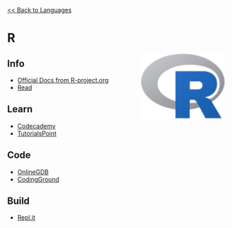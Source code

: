 <style>
img {
    height: 150px;
    float: right;
    position: sticky;
    top: 50px;
}
</style>

<a href=".">&lt;&lt; Back to Languages</a>

# R

<img src="logos/R.png" />

## Info
- [Official Docs from R-project.org](https://cran.r-project.org/manuals.htmlz)
- [Read](https://en.wikipedia.org/wiki/R_(programming_language))

## Learn
- [Codecademy](https://www.codecademy.com/learn/learn-r)
- [TutorialsPoint](https://www.tutorialspoint.com/r/index.htm)

## Code
- [OnlineGDB](https://www.onlinegdb.com/online_r_interpreter)
- [CodingGround](https://www.tutorialspoint.com/execute_r_online.php)

## Build
- [Repl.it](https://repl.it/languages/rlang)